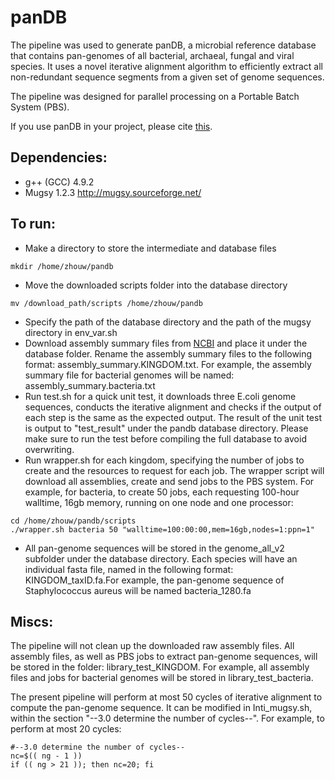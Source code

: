 # panDB

The pipeline was used to generate panDB, a microbial reference database that contains pan-genomes of all bacterial, archaeal, fungal and viral species. It uses a novel iterative alignment algorithm to efficiently extract all non-redundant sequence segments from a given set of genome sequences.

The pipeline was designed for parallel processing on a Portable Batch System (PBS).

If you use panDB in your project, please cite [this](https://www.biorxiv.org/content/early/2017/11/07/214916).

## Dependencies:

* g++ (GCC) 4.9.2
* Mugsy 1.2.3 http://mugsy.sourceforge.net/

## To run:

* Make a directory to store the intermediate and database files
```
mkdir /home/zhouw/pandb
```
* Move the downloaded scripts folder into the database directory
```
mv /download_path/scripts /home/zhouw/pandb
```
* Specify the path of the database directory and the path of the mugsy directory in env_var.sh
* Download assembly summary files from [NCBI](https://www.ncbi.nlm.nih.gov/genome/doc/ftpfaq/#asmsumfiles) and place it under the database folder. Rename the assembly summary files to the following format: assembly_summary.KINGDOM.txt. For example, the assembly summary file for bacterial genomes will be named: assembly_summary.bacteria.txt
* Run test.sh for a quick unit test, it downloads three E.coli genome sequences, conducts the iterative alignment and checks if the output of each step is the same as the expected output. The result of the unit test is output to "test_result" under the pandb database directory. Please make sure to run the test before compiling the full database to avoid overwriting. 
* Run wrapper.sh for each kingdom, specifying the number of jobs to create and the resources to request for each job. The wrapper script will download all assemblies, create and send jobs to the PBS system. For example, for bacteria, to create 50 jobs, each requesting 100-hour walltime, 16gb memory, running on one node and one processor:
```
cd /home/zhouw/pandb/scripts
./wrapper.sh bacteria 50 "walltime=100:00:00,mem=16gb,nodes=1:ppn=1"
```

* All pan-genome sequences will be stored in the genome_all_v2 subfolder under the database directory. Each species will have an individual fasta file, named in the following format: KINGDOM_taxID.fa.For example, the pan-genome sequence of Staphylococcus aureus will be named bacteria_1280.fa

## Miscs:

The pipeline will not clean up the downloaded raw assembly files. All assembly files, as well as PBS jobs to extract pan-genome sequences, will be stored in the folder: library_test_KINGDOM. For example, all assembly files and jobs for bacterial genomes will be stored in library_test_bacteria.

The present pipeline will perform at most 50 cycles of iterative alignment to compute the pan-genome sequence. It can be modified in Inti_mugsy.sh, within the section "--3.0 determine the number of cycles--". For example, to perform at most 20 cycles:
```
#--3.0 determine the number of cycles--
nc=$(( ng - 1 ))
if (( ng > 21 )); then nc=20; fi
```
